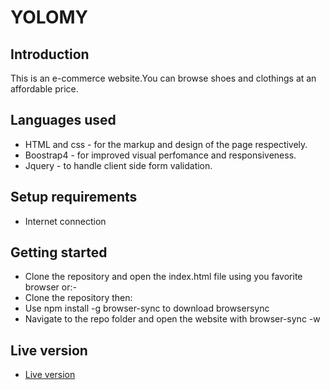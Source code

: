 # YOLOMY
## Introduction
 This is an e-commerce website.You can browse shoes and clothings at an affordable price.
## Languages used
- HTML and css - for the markup and design of the page respectively.
- Boostrap4 - for improved visual perfomance and responsiveness.
- Jquery - to handle client side form validation.
## Setup requirements
- Internet connection
## Getting started
- Clone the repository and open the index.html file using you favorite browser or:-
- Clone the repository then:
- Use npm install -g browser-sync to download browsersync
- Navigate to the repo folder and open the website with  browser-sync -w
## Live version
- [Live version](https://mugambi645.github.io/yolomy/)